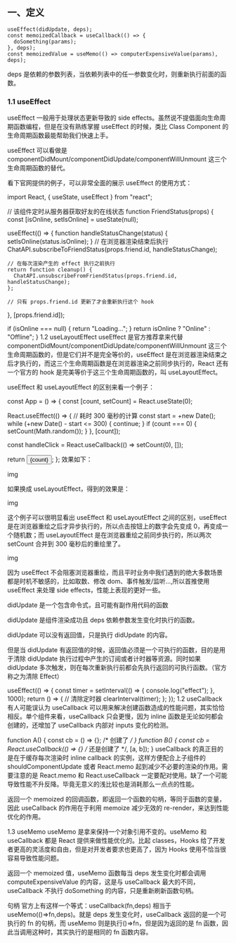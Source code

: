 ## 一、定义
```
useEffect(didUpdate, deps);
const memoizedCallback = useCallback(() => {
  doSomething(params);
}, deps);
const memoizedValue = useMemo(() => computerExpensiveValue(params), deps);
```
deps 是依赖的参数列表，当依赖列表中的任一参数变化时，则重新执行前面的函数。
### 1.1 useEffect
useEffect 一般用于处理状态更新导致的 side effects。虽然说不提倡面向生命周期函数编程，但是在没有熟练掌握 useEffect 的时候，类比 Class Component 的生命周期函数最能帮助我们快速上手。

useEffect 可以看做是 componentDidMount/componentDidUpdate/componentWillUnmount 这三个生命周期函数的替代。

看下官网提供的例子，可以非常全面的展示 useEffect 的使用方式：

import React, { useState, useEffect } from "react";

// 该组件定时从服务器获取好友的在线状态
function FriendStatus(props) {
  const [isOnline, setIsOnline] = useState(null);

  useEffect(() => {
    function handleStatusChange(status) {
      setIsOnline(status.isOnline);
    }
    // 在浏览器渲染结束后执行
    ChatAPI.subscribeToFriendStatus(props.friend.id, handleStatusChange);

    // 在每次渲染产生的 effect 执行之前执行
    return function cleanup() {
      ChatAPI.unsubscribeFromFriendStatus(props.friend.id, handleStatusChange);
    };

    // 只有 props.friend.id 更新了才会重新执行这个 hook
  }, [props.friend.id]);

  if (isOnline === null) {
    return "Loading...";
  }
  return isOnline ? "Online" : "Offline";
}
1.2 useLayoutEffect
useEffect 是官方推荐拿来代替 componentDidMount/componentDidUpdate/componentWillUnmount 这三个生命周期函数的，但是它们并不是完全等价的，useEffect 是在浏览器渲染结束之后才执行的，而这三个生命周期函数是在浏览器渲染之前同步执行的，React 还有一个官方的 hook 是完美等价于这三个生命周期函数的，叫 useLayoutEffect。

useEffect 和 useLayoutEffect 的区别来看一个例子：

const App = () => {
  const [count, setCount] = React.useState(0);

  React.useEffect(() => {
    // 耗时 300 毫秒的计算
    const start = +new Date();
    while (+new Date() - start <= 300) {
      continue;
    }
    if (count === 0) {
      setCount(Math.random());
    }
  }, [count]);

  const handleClick = React.useCallback(() => setCount(0), []);

  return <button onClick={handleClick}>{count}</button>;
};
效果如下：

img

如果换成 useLayoutEffect，得到的效果是：

img

这个例子可以很明显看出 useEffect 和 useLayoutEffect 之间的区别，useEffect 是在浏览器重绘之后才异步执行的，所以点击按钮上的数字会先变成 0，再变成一个随机数；而 useLayoutEffect 是在浏览器重绘之前同步执行的，所以两次 setCount 合并到 300 毫秒后的重绘里了。

img

因为 useEffect 不会阻塞浏览器重绘，而且平时业务中我们遇到的绝大多数场景都是时机不敏感的，比如取数、修改 dom、事件触发/监听...,所以首推使用 useEffect 来处理 side effects，性能上表现的更好一些。

didUpdate 是一个包含命令式，且可能有副作用代码的函数

didUpdate 是组件渲染成功且 deps 依赖参数发生变化时执行的函数。

didUpdate 可以没有返回值，只是执行 didUpdate 的内容。

但是当 didUpdate 有返回值的时候，返回值必须是一个可执行的函数，目的是用于清除 didUpdate 执行过程中产生的订阅或者计时器等资源。同时如果 didUpdate 多次触发，则在每次重新执行前都会先执行返回的可执行函数。（官方称之为清除 Effect）

useEffect(() => {
  const timer = setInterval(() => {
    console.log("effect");
  }, 1000);
  return () => {
    // 清除定时器
    clearInterval(timer);
  };
});
1.2 useCallback
有人可能误认为 useCallback 可以用来解决创建函数造成的性能问题，其实恰恰相反。单个组件来看，useCallback 只会更慢，因为 inline 函数是无论如何都会创建的，还增加了 useCallback 内部对 inputs 变化的检测。

function A() {
  const cb = () => {}; /* 创建了 */
}
function B() {
  const cb = React.useCallback(() => {} /* 还是创建了 */, [a, b]);
}
useCallback 的真正目的是在于缓存每次渲染时 inline callback 的实例，这样方便配合上子组件的 shouldComponentUpdate 或者 React.memo 起到减少不必要的渲染的作用。需要注意的是 React.memo 和 React.useCallback 一定要配对使用。缺了一个可能导致性能不升反降。毕竟无意义的浅比较也是消耗那么一点点的性能。

返回一个 memoized 的回调函数，即返回一个函数的句柄，等同于函数的变量，因此 useCallback 的作用在于利用 memoize 减少无效的 re-render，来达到性能优化的作用。

1.3 useMemo
useMemo 是拿来保持一个对象引用不变的。useMemo 和 useCallback 都是 React 提供来做性能优化的。比起 classes，Hooks 给了开发者更高的灵活度和自由，但是对开发者要求也更高了，因为 Hooks 使用不恰当很容易导致性能问题。

返回一个 memoized 值，useMemo 函数每当 deps 发生变化时都会调用 computeExpensiveValue 的内容，这是与 useCallback 最大的不同，useCallback 不执行 doSomething 的内容，只是重新刷新函数句柄。

句柄
官方上有这样一个等式：useCallback(fn,deps) 相当于 useMemo(()=>fn,deps)。就是 deps 发生变化时，useCallback 返回的是一个可执行的 fn 的句柄，而 useMemo 则是执行()=>fn，但是因为返回的是 fn 函数，因此当调用这种时，其实执行的是相同的 fn 函数内容。